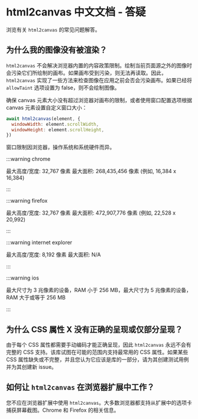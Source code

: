 # html2canvas 中文文档 - 答疑

浏览有关 `html2canvas` 的常见问题解答。

## 为什么我的图像没有被渲染？

`html2canvas` 不会解决浏览器内置的内容政策限制。绘制当前页面源之外的图像时会污染它们所绘制的画布。如果画布受到污染，则无法再读取。因此，`html2canvas` 实现了一些方法来检查图像在应用之前会否会污染画布。如果已经将 `allowTaint` 选项设置为 false，则不会绘制图像。

确保 canvas 元素大小没有超过浏览器对画布的限制，或者使用窗口配置选项根据 canvas 元素设置自定义窗口大小：

```js
await html2canvas(element, {
  windowWidth: element.scrollWidth,
  windowHeight: element.scrollHeight,
})
```

窗口限制因浏览器，操作系统和系统硬件而异。

:::warning chrome

最大高度/宽度: 32,767 像素 最大面积: 268,435,456 像素 (例如, 16,384 x 16,384)

:::

:::warning firefox

最大高度/宽度: 32,767 像素 最大面积: 472,907,776 像素 (例如, 22,528 x 20,992)

:::

:::warning internet explorer

最大高度/宽度: 8,192 像素 最大面积: N/A

:::

:::warning ios

最大尺寸为 3 兆像素的设备，RAM 小于 256 MB，最大尺寸为 5 兆像素的设备，RAM 大于或等于 256 MB

:::

## 为什么 CSS 属性 X 没有正确的呈现或仅部分呈现？

由于每个 CSS 属性都需要手动编码才能正确呈现，因此 `html2canvas` 永远不会有完整的 CSS 支持。该库试图在可能的范围内支持最常用的 CSS 属性。如果某些 CSS 属性缺失或不完整，并且您认为它应该是库的一部分，请为其创建测试用例并为其创建新 issue。

## 如何让 `html2canvas` 在浏览器扩展中工作？

您不应在浏览器扩展中使用 `html2canvas`。大多数浏览器都支持从扩展中的选项卡捕获屏幕截图。Chrome 和 Firefox 的相关信息。
